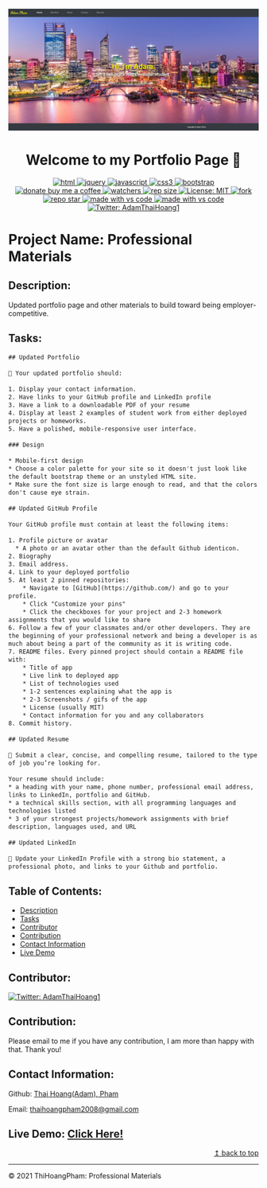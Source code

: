 ![Portfolio page demo image](./assets/images/demo-img.png)
<h1 align="center">Welcome to my Portfolio Page 👋</h1>
<p align="center">
  <a href="https://github.com/ThiHoangPham/updated-portfolio-page-adam-homework8">
  <img alt="html" src="https://img.shields.io/badge/HTML5-E34F26?style=for-the-badge&logo=html5&logoColor=white" target="_blank" />
  <a href="https://github.com/ThiHoangPham/updated-portfolio-page-adam-homework8">
  <img alt="jquery" src="https://img.shields.io/badge/jQuery-0769AD?style=for-the-badge&logo=jquery&logoColor=white" target="_blank" />
  <a href="https://github.com/ThiHoangPham/updated-portfolio-page-adam-homework8">
  <img alt="javascript" src="https://img.shields.io/badge/JavaScript-F7DF1E?style=for-the-badge&logo=javascriptlogoColor=black"
  <a href="https://github.com/ThiHoangPham/updated-portfolio-page-adam-homework8">
  <img alt="css3" src="https://img.shields.io/badge/CSS3-1572B6?style=for-the-badge&logo=css3&logoColor=white" target="_blank" />
  <a href="https://github.com/ThiHoangPham/updated-portfolio-page-adam-homework8">
  <img alt="bootstrap" src="https://img.shields.io/badge/Bootstrap-563D7C?style=for-the-badge&logo=bootstrap&logoColor=white0"target="_blank" />
  <br>
  <a href="https://www.buymeacoffee.com/adampham123">
  <img alt="donate buy me a coffee" src="https://img.shields.io/badge/buy%20me%20a%20coffee-donate-yellow.svg?style=flat-square" target="_blank" />
  <a href="https://github.com/ThiHoangPham/updated-portfolio-page-adam-homework8">
  <img alt="watchers" src="https://img.shields.io/github/watchers/ThiHoangPham/updated-portfolio-page-adam-homework8?color=%2346b946&style=flat-square" target="_blank" />
  <a href="https://github.com/ThiHoangPham/updated-portfolio-page-adam-homework8">
  <img alt="rep size" src="https://img.shields.io/github/repo-size/ThiHoangPham/updated-portfolio-page-adam-homework8?style=flat-square" target="_blank" />
  <a href="https://github.com/ThiHoangPham/updated-portfolio-page-adam-homework8">
  <img alt="License: MIT" src="https://img.shields.io/badge/license-MIT-yellow.svg?style=flat-square" target="_blank" />
  </a>
  <a href="https://github.com/ThiHoangPham/updated-portfolio-page-adam-homework8">
  <img alt="fork" src="https://img.shields.io/github/forks/ThiHoangPham/updated-portfolio-page-adam-homework8.svg?style=flat-square" target="_blank" />
  <a href="https://github.com/ThiHoangPham/updated-portfolio-page-adam-homework8">
  <img alt="repo star" src="https://img.shields.io/github/stars/ThiHoangPham/updated-portfolio-page-adam-homework8?color=%23ff00bf&style=flat-square" target="_blank" />
  </a>
  <a href="https://github.com/ThiHoangPham/updated-portfolio-page-adam-homework8">
  <img alt="made with vs code" src="https://img.shields.io/badge/Made%20for-VSCode-1f425f.svg?style=flat-square" target="_blank" />
  </a>
  <a href="https://github.com/ThiHoangPham/updated-portfolio-page-adam-homework8">
  <img alt="made with vs code" src="https://img.shields.io/github/downloads/ThiHoangPham/updated-portfolio-page-adam-homework8/total.svg?style=flat-square" target="_blank" />
  </a>
  <a href="https://twitter.com/AdamThaiHoang1">
  <img alt="Twitter: AdamThaiHoang1" src="https://img.shields.io/twitter/follow/AdamThaiHoang1?logo=twitter&style=flat-square" target="_blank" />
  </a>
</p>

# Project Name: Professional Materials

## Description:
Updated portfolio page and other materials to build toward being employer-competitive.

## Tasks:

```
## Updated Portfolio

💁 Your updated portfolio should:

1. Display your contact information.
2. Have links to your GitHub profile and LinkedIn profile
3. Have a link to a downloadable PDF of your resume
4. Display at least 2 examples of student work from either deployed projects or homeworks.
5. Have a polished, mobile-responsive user interface.

### Design

* Mobile-first design
* Choose a color palette for your site so it doesn't just look like the default bootstrap theme or an unstyled HTML site.
* Make sure the font size is large enough to read, and that the colors don't cause eye strain.

## Updated GitHub Profile 

Your GitHub profile must contain at least the following items:

1. Profile picture or avatar
  * A photo or an avatar other than the default Github identicon.
2. Biography
3. Email address.
4. Link to your deployed portfolio
5. At least 2 pinned repositories:
	* Navigate to [GitHub](https://github.com/) and go to your profile.
	* Click "Customize your pins"
	* Click the checkboxes for your project and 2-3 homework assignments that you would like to share
6. Follow a few of your classmates and/or other developers. They are the beginning of your professional network and being a developer is as much about being a part of the community as it is writing code.
7. README files. Every pinned project should contain a README file with:
	* Title of app
	* Live link to deployed app
	* List of technologies used
	* 1-2 sentences explaining what the app is
	* 2-3 Screenshots / gifs of the app
	* License (usually MIT)
	* Contact information for you and any collaborators
8. Commit history.

## Updated Resume 

💁 Submit a clear, concise, and compelling resume, tailored to the type of job you’re looking for.

Your resume should include:
* a heading with your name, phone number, professional email address, links to LinkedIn, portfolio and GitHub.
* a technical skills section, with all programming languages and technologies listed
* 3 of your strongest projects/homework assignments with brief description, languages used, and URL

## Updated LinkedIn

💁 Update your LinkedIn Profile with a strong bio statement, a professional photo, and links to your Github and portfolio.
```
## Table of Contents:
- [Description](#description)
- [Tasks](#tasks)
- [Contributor](#contributor)
- [Contribution](#contribution)
- [Contact Information](#contact-information)
- [Live Demo](#live-demo)

## Contributor:
<a href="https://github.com/ThiHoangPham">
  <img alt="Twitter: AdamThaiHoang1" src="https://contrib.rocks/image?repo=ThiHoangPham/updated-portfolio-page-adam-homework8" target="_blank" />
  </a>

## Contribution:
Please email to me if you have any contribution, I am more than happy with that. Thank you!

## Contact Information:

Github: [Thai Hoang(Adam), Pham](https://github.com/ThiHoangPham)

Email: thaihoangpham2008@gmail.com

## Live Demo: [Click Here!](https://thihoangpham.github.io/updated-portfolio-page-adam-homework8/index.html)

<p align ="right"><a href="#">↥ back to top</a></p>

- - -

© 2021 ThiHoangPham: Professional Materials
